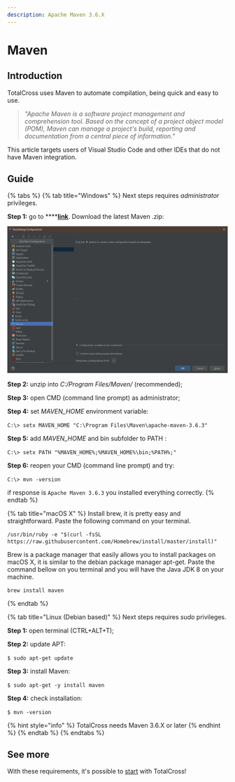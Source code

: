 ```yaml
---
description: Apache Maven 3.6.X
---
```


# Maven

## Introduction

TotalCross uses Maven to automate compilation, being quick and easy to use.

> _"Apache Maven is a software project management and comprehension tool. Based on the concept of a project object model \(POM\), Maven can manage a project's build, reporting and documentation from a central piece of information."_

This article targets users of Visual Studio Code and other IDEs that do not have Maven integration.

## Guide

{% tabs %}
{% tab title="Windows" %}
Next steps requires _administrator_ privileges.

**Step 1:** go to ****[**link**](http://maven.apache.org/download.cgi). Download the latest Maven .zip:

![](../../.gitbook/assets/image%20%2868%29.png)

**Step 2:** unzip into _C:/Program Files/Maven/_ \(recommended\);

**Step 3:** open CMD \(command line prompt\) as administrator;

**Step 4:** set _MAVEN\_HOME_ environment variable:

`C:\> setx MAVEN_HOME "C:\Program Files\Maven\apache-maven-3.6.3"`

**Step 5:** add _MAVEN\_HOME_ and bin subfolder to PATH :

`C:\> setx PATH "%MAVEN_HOME%;%MAVEN_HOME%\bin;%PATH%;"`

**Step 6:** reopen  your CMD \(command line prompt\) and try:

`C:\> mvn -version`

if response is `Apache Maven 3.6.3` you installed everything correctly.
{% endtab %}

{% tab title="macOS X" %}
Install brew, it is pretty easy and straightforward. Paste the following command on your terminal.

```text
/usr/bin/ruby -e "$(curl -fsSL https://raw.githubusercontent.com/Homebrew/install/master/install)"
```

Brew is a package manager that easily allows you to install packages on macOS X, it is similar to the debian package manager apt-get. Paste the command bellow on you terminal and you will have the Java JDK 8 on your machine.

```text
brew install maven 
```
{% endtab %}

{% tab title="Linux \(Debian based\)" %}
Next steps requires _sudo_ privileges.

**Step 1:** open terminal \(CTRL+ALT+T\);

**Step 2:** update APT:

`$ sudo apt-get update`

**Step 3:** install Maven:

`$ sudo apt-get -y install maven`

**Step  4:** check installation:

`$ mvn -version`

{% hint style="info" %}
TotalCross needs Maven 3.6.X or later
{% endhint %}
{% endtab %}
{% endtabs %}

## See more

With these requirements, it's possible to [start](https://totalcross.gitbook.io/playbook/learn-totalcross/getting-started) with TotalCross!

